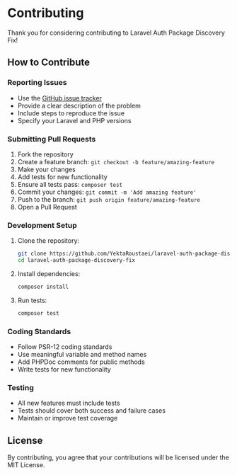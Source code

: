 # Contributing

Thank you for considering contributing to Laravel Auth Package Discovery Fix!

## How to Contribute

### Reporting Issues

- Use the [GitHub issue tracker](https://github.com/YektaRoustaei/laravel-auth-package-discovery-fix/issues)
- Provide a clear description of the problem
- Include steps to reproduce the issue
- Specify your Laravel and PHP versions

### Submitting Pull Requests

1. Fork the repository
2. Create a feature branch: `git checkout -b feature/amazing-feature`
3. Make your changes
4. Add tests for new functionality
5. Ensure all tests pass: `composer test`
6. Commit your changes: `git commit -m 'Add amazing feature'`
7. Push to the branch: `git push origin feature/amazing-feature`
8. Open a Pull Request

### Development Setup

1. Clone the repository:
   ```bash
   git clone https://github.com/YektaRoustaei/laravel-auth-package-discovery-fix.git
   cd laravel-auth-package-discovery-fix
   ```

2. Install dependencies:
   ```bash
   composer install
   ```

3. Run tests:
   ```bash
   composer test
   ```

### Coding Standards

- Follow PSR-12 coding standards
- Use meaningful variable and method names
- Add PHPDoc comments for public methods
- Write tests for new functionality

### Testing

- All new features must include tests
- Tests should cover both success and failure cases
- Maintain or improve test coverage

## License

By contributing, you agree that your contributions will be licensed under the MIT License.
